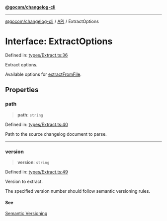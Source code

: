 [**@gocom/changelog-cli**](../README.md)

***

[@gocom/changelog-cli](../README.md) / [API](../Public/API.md) / ExtractOptions

# Interface: ExtractOptions

Defined in: [types/Extract.ts:36](https://github.com/gocom/changelog-cli/blob/96725a576b597ea419cb199c4cb2ee5f24561ff8/src/types/Extract.ts#L36)

Extract options.

Available options for [extractFromFile](../API/API.extractFromFile.md).

## Properties

### path

> **path**: `string`

Defined in: [types/Extract.ts:40](https://github.com/gocom/changelog-cli/blob/96725a576b597ea419cb199c4cb2ee5f24561ff8/src/types/Extract.ts#L40)

Path to the source changelog document to parse.

***

### version

> **version**: `string`

Defined in: [types/Extract.ts:49](https://github.com/gocom/changelog-cli/blob/96725a576b597ea419cb199c4cb2ee5f24561ff8/src/types/Extract.ts#L49)

Version to extract.

The specified version number should follow semantic versioning rules.

#### See

[Semantic Versioning](https://semver.org/)
